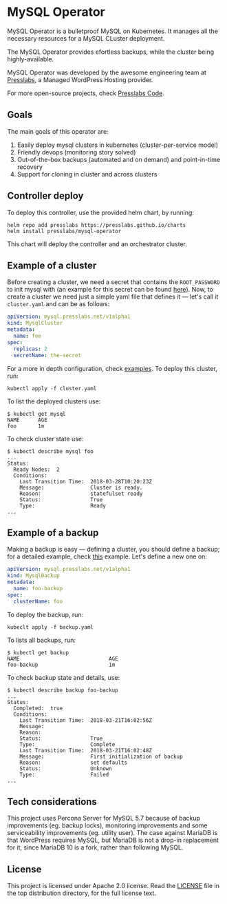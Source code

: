 # MySQL Operator

MySQL Operator is a bulletproof MySQL on Kubernetes. It manages all the necessary resources for a MySQL CLuster deployment. 

The MySQL Operator provides efortless backups, while the cluster being highly-available.

MySQL Operator was developed by the awesome engineering team at [Presslabs](https://www.presslabs.com/), 
a Managed WordPress Hosting provider.

For more open-source projects, check [Presslabs Code](https://www.presslabs.org/). 

## Goals

The main goals of this operator are:

1. Easily deploy mysql clusters in kubernetes (cluster-per-service model)
2. Friendly devops (monitoring story solved)
3. Out-of-the-box backups (automated and on demand) and point-in-time recovery
4. Support for cloning in cluster and across clusters

## Controller deploy

To deploy this controller, use the provided helm chart, by running:
```
helm repo add presslabs https://presslabs.github.io/charts
helm install presslabs/mysql-operator
```

This chart will deploy the controller and an orchestrator cluster.


## Example of a cluster

Before creating a cluster, we need a secret that contains the `ROOT_PASSWORD` to
init mysql with (an example for this secret can be found
[here](examples/example-backup-secret.yaml)). Now, to create a cluster we need
just a simple yaml file that defines it — let's call it
`cluster.yaml` and can be as follows:

```yaml
apiVersion: mysql.presslabs.net/v1alpha1
kind: MysqlCluster
metadata:
  name: foo
spec:
  replicas: 2
  secretName: the-secret
```

For a more in depth configuration, check [examples](examples/). To deploy this
cluster, run:

```
kubectl apply -f cluster.yaml
```

To list the deployed clusters use:
```
$ kubectl get mysql
NAME      AGE
foo       1m
```

To check cluster state use:
```
$ kubectl describe mysql foo
...
Status:
  Ready Nodes:  2
  Conditions:
    Last Transition Time:  2018-03-28T10:20:23Z
    Message:               Cluster is ready.
    Reason:                statefulset ready
    Status:                True
    Type:                  Ready
...
```

## Example of a backup

Making a backup is easy — defining a cluster, you should define a backup;
for a detailed example, check [this](examples/example-backup.yaml) example. Let's
define a new one on:

```yaml
apiVersion: mysql.presslabs.net/v1alpha1
kind: MysqlBackup
metadata:
  name: foo-backup
spec:
  clusterName: foo
```

To deploy the backup, run:
```
kubeclt apply -f backup.yaml
```

To lists all backups, run:
```
$ kubectl get backup
NAME                             AGE
foo-backup                       1m
```

To check backup state and details, use:
```
$ kubectl describe backup foo-backup
...
Status:
  Completed:  true
  Conditions:
    Last Transition Time:  2018-03-21T16:02:56Z
    Message:               
    Reason:                
    Status:                True
    Type:                  Complete
    Last Transition Time:  2018-03-21T16:02:48Z
    Message:               First initialization of backup
    Reason:                set defaults
    Status:                Unknown
    Type:                  Failed
...
```

## Tech considerations

This project uses Percona Server for MySQL 5.7 because of backup improvements
(eg. backup locks), monitoring improvements and some serviceability improvements
(eg. utility user). The case against MariaDB is that WordPress requires MySQL,
but MariaDB is not a drop-in replacement for it, since MariaDB 10 is a fork,
rather than following MySQL.

## License

This project is licensed under Apache 2.0 license. Read the [LICENSE](LICENSE) file in the
top distribution directory, for the full license text.
